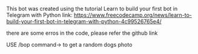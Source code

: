 This bot was created using the tutorial
Learn to build your first bot in Telegram with Python
link: https://www.freecodecamp.org/news/learn-to-build-your-first-bot-in-telegram-with-python-4c99526765e4/

there are some erros in the code, please refer the github link

USE /bop command-> to get a random dogs photo

